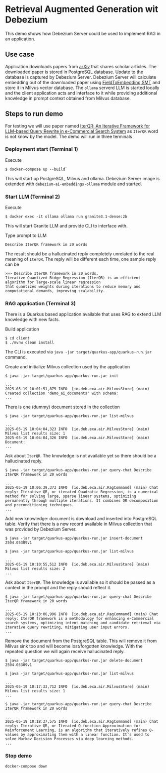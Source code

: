 # Retrieval Augmented Generation wit Debezium

This demo shows how Debezium Server could be used to implement RAG in an application.

## Use case

Application downloads papers from [arXiv](https://arxiv.org/) that shares scholar articles.
The downloaded paper is stored in PostgreSQL database.
Update to the database is captured by Debezium Server.
Debezium Server will calculate embedding out of the downloaded paper using [FieldToEmbedding SMT](https://debezium.io/blog/2025/04/02/debezium-3-1-final-released/#new-features-and-improvements-ai) and store it in Milvus vector database.
The `ollama` serverd LLM is started locally and the client application acts and interface to it while providing additional knowledge in prompt context obtained from Milvus database.

## Steps to run demo

For testing we will use paper named [IterQR: An Iterative Framework for LLM-based Query Rewrite in e-Commercial Search System](https://arxiv.org/abs/2504.05309) as `IterQR` word is not know by the model.
The demo will run in three terminals

### Deployment start (Terminal 1)

Execute
```
$ docker-compose up --build`
```

This will start up PostgreSQL, Milvus and ollama.
Debezium Server image is extended with `debezium-ai-embeddings-ollama` module and started.

### Start LLM (Terminal 2)

Execute
```
$ docker exec -it ollama ollama run granite3.1-dense:2b
```

This will start Granite LLM and provide CLI to interface with.

Type prompt to LLM

```
Describe IterQR framework in 20 words
```

The result should be a hallucinated reply completely unrelated to the real meaning of `IterQR`.
The reply will be different each time, one sample reply can be

```
>>> Describe IterQR framework in 20 words.
Iterative Quantized Ridge Regression (IterQR) is an efficient algorithm for large-scale linear regression 
that quantizes weights during iterations to reduce memory and computational demands, improving scalability.
```

### RAG application (Terminal 3)

There is a Quarkus based application available that uses RAG to extend LLM knowledge with new facts.

Build application

```
$ cd client
$ ./mvnw clean install
```

The CLI is executed via `java -jar target/quarkus-app/quarkus-run.jar` command.

Create and initialize Milvus collection used by the application

```
$ java -jar target/quarkus-app/quarkus-run.jar init

...
2025-05-19 10:01:51,875 INFO  [io.deb.exa.air.MilvusStore] (main) Created collection 'demo_ai_documents' with schema:
...
```

There is one (dummy) document stored in the collection

```
$ java -jar target/quarkus-app/quarkus-run.jar list-milvus

...
2025-05-19 10:04:04,323 INFO  [io.deb.exa.air.MilvusStore] (main) Milvus list results size: 1
2025-05-19 10:04:04,326 INFO  [io.deb.exa.air.MilvusStore] (main) Document: 
...
```

Ask about `IterQR`.
The knowledge is not available yet so there should be a hallucinated reply.

```
$ java -jar target/quarkus-app/quarkus-run.jar query-chat Describe IterQR framework in 20 words

...
2025-05-19 10:06:39,373 INFO  [io.deb.exa.air.RagCommand] (main) Chat reply: Iterative QR, or iterated Quadratic Regression, is a numerical method for solving large, sparse linear systems, optimizing permanently through multiple iterations. It combines QR decomposition and preconditioning techniques.
...
```

Add new knowledge: document is download and inserted into PostgreSQL table.
Verify that there is a new record available in Milvus collection that was provided by Debezium Server.

```
$ java -jar target/quarkus-app/quarkus-run.jar insert-document 2504.05309v1

$ java -jar target/quarkus-app/quarkus-run.jar list-milvus

...
2025-05-19 10:10:55,512 INFO  [io.deb.exa.air.MilvusStore] (main) Milvus list results size: 2
...
```

Ask about `IterQR`.
The knowledge is available so it should be passed as a context in the prompt and the reply should reflect it.

```
$ java -jar target/quarkus-app/quarkus-run.jar query-chat Describe IterQR framework in 20 words

...
2025-05-19 10:13:06,996 INFO  [io.deb.exa.air.RagCommand] (main) Chat reply: IterQR framework is a methodology for enhancing e-Commercial search systems, optimizing intent matching and candidate retrieval via iterative query rewriting, mitigating user input errors.
...
```

Remove the document from the PostgreSQL table.
This will remove it from Milvus sink too and will become lost/forgotten knowledge.
With the repeated question we will again receive hallucinated reply.

```
$ java -jar target/quarkus-app/quarkus-run.jar delete-document 2504.05309v1

$ java -jar target/quarkus-app/quarkus-run.jar list-milvus

...
2025-05-19 10:17:33,712 INFO  [io.deb.exa.air.MilvusStore] (main) Milvus list results size: 1
...

$ java -jar target/quarkus-app/quarkus-run.jar query-chat Describe IterQR framework in 20 words

...
2025-05-19 10:18:37,575 INFO  [io.deb.exa.air.RagCommand] (main) Chat reply: Iterative QR, or Iterated Q-function Approximation for Reinforcement Learning, is an algorithm that iteratively refines Q-values by approximating them with a linear function. It's used to solve Markov Decision Processes via deep learning methods.
...
```

### Stop demo

```
docker-compose down
```